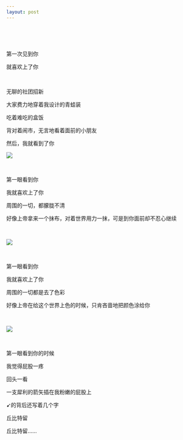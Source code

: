 ```yaml
---
layout: post
---
```

 

 

第一次见到你

就喜欢上了你

 

无聊的社团招新

大家费力地穿着我设计的青蛙装

吃着难吃的盒饭

背对着闹市，无言地看着面前的小朋友

然后，我就看到了你

![](http://i3.6.cn/cvbnm/65/8a/53/767d49408f45d30f29a08b0338757c9e.jpg)

 

第一眼看到你

我就喜欢上了你

周围的一切，都朦胧不清

好像上帝拿来一个抹布，对着世界用力一抹，可是到你面前却不忍心继续

 

![](http://i3.6.cn/cvbnm/95/f0/12/4cd01294757676b89ce9304b6503a7d9.jpg)

 

第一眼看到你

我就喜欢上了你

周围的一切都是去了色彩

好像上帝在给这个世界上色的时候，只肯吝啬地把颜色涂给你

 

![](http://i3.6.cn/cvbnm/13/c6/52/805119ff5b1f7fe609212ef58eb4727a.jpg)

 

第一眼看到你的时候

我觉得屁股一疼

回头一看

一支犀利的箭矢插在我粉嫩的屁股上

➹的背后还写着几个字

丘比特留

丘比特留……

 

 
